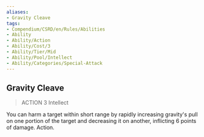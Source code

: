 ```yaml
---
aliases:
- Gravity Cleave
tags:
- Compendium/CSRD/en/Rules/Abilities
- Ability
- Ability/Action
- Ability/Cost/3
- Ability/Tier/Mid
- Ability/Pool/Intellect
- Ability/Categories/Special-Attack
---
```


  
## Gravity Cleave  
>ACTION 3  Intellect  
  
You can harm a target within short range by rapidly increasing gravity's pull on one portion of the target and decreasing it on another, inflicting 6 points of damage. Action.